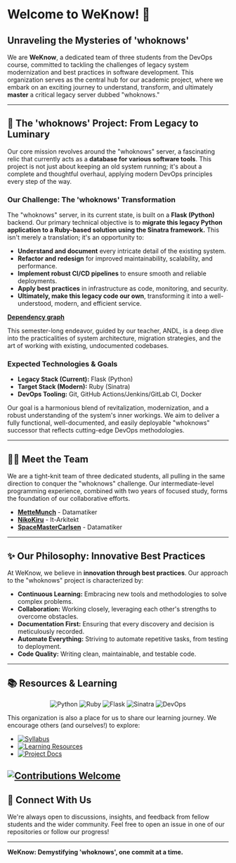 # Welcome to WeKnow! 🚀

## Unraveling the Mysteries of 'whoknows'

We are **WeKnow**, a dedicated team of three students from the DevOps course, committed to tackling the challenges of legacy system modernization and best practices in software development. This organization serves as the central hub for our academic project, where we embark on an exciting journey to understand, transform, and ultimately **master** a critical legacy server dubbed "whoknows."

---

## 🧐 The 'whoknows' Project: From Legacy to Luminary

Our core mission revolves around the "whoknows" server, a fascinating relic that currently acts as a **database for various software tools**. This project is not just about keeping an old system running; it's about a complete and thoughtful overhaul, applying modern DevOps principles every step of the way.

### Our Challenge: The 'whoknows' Transformation

The "whoknows" server, in its current state, is built on a **Flask (Python)** backend. Our primary technical objective is to **migrate this legacy Python application to a Ruby-based solution using the Sinatra framework.** This isn't merely a translation; it's an opportunity to:

*   **Understand and document** every intricate detail of the existing system.
*   **Refactor and redesign** for improved maintainability, scalability, and performance.
*   **Implement robust CI/CD pipelines** to ensure smooth and reliable deployments.
*   **Apply best practices** in infrastructure as code, monitoring, and security.
*   **Ultimately, make this legacy code our own**, transforming it into a well-understood, modern, and efficient service.

**[Dependency graph](https://dreampuf.github.io/GraphvizOnline/?engine=dot#digraph%20%22Legacy_System_Dependencies%22%20%7B%0D%0A%20%20%20%20%2F%2F%20---%20Global%20Graph%2C%20Node%2C%20and%20Edge%20Attributes%20---%0D%0A%20%20%20%20graph%20%5B%0D%0A%20%20%20%20%20%20%20%20rankdir%3D%22TB%22%2C%20%2F%2F%20Top-to-Bottom%20is%20better%20for%20showing%20operational%20layers%0D%0A%20%20%20%20%20%20%20%20bgcolor%3D%22transparent%22%2C%0D%0A%20%20%20%20%20%20%20%20fontname%3D%22Helvetica%22%2C%0D%0A%20%20%20%20%20%20%20%20fontsize%3D16%2C%0D%0A%20%20%20%20%20%20%20%20label%3D%22Best%20Practice%20System%20Dependency%20Graph%22%2C%0D%0A%20%20%20%20%20%20%20%20splines%3Dortho%0D%0A%20%20%20%20%5D%3B%0D%0A%20%20%20%20node%20%5B%0D%0A%20%20%20%20%20%20%20%20style%3D%22filled%2Crounded%22%2C%0D%0A%20%20%20%20%20%20%20%20shape%3D%22box%22%2C%0D%0A%20%20%20%20%20%20%20%20fontname%3D%22Helvetica%22%2C%0D%0A%20%20%20%20%20%20%20%20fontsize%3D11%0D%0A%20%20%20%20%5D%3B%0D%0A%20%20%20%20edge%20%5B%0D%0A%20%20%20%20%20%20%20%20fontname%3D%22Helvetica%22%2C%0D%0A%20%20%20%20%20%20%20%20fontsize%3D9%2C%0D%0A%20%20%20%20%20%20%20%20color%3D%22%23444444%22%0D%0A%20%20%20%20%5D%3B%0D%0A%0D%0A%20%20%20%20%2F%2F%20---%20Layer%201%3A%20Operational%20Environment%20---%0D%0A%20%20%20%20subgraph%20%22cluster_environment%22%20%7B%0D%0A%20%20%20%20%20%20%20%20label%20%3D%20%22Operational%20Environment%22%3B%0D%0A%20%20%20%20%20%20%20%20style%20%3D%20%22filled%22%3B%0D%0A%20%20%20%20%20%20%20%20color%20%3D%20%22%23f5f5f5%22%3B%0D%0A%20%20%20%20%20%20%20%20node%20%5Bshape%3D%22tab%22%2C%20fillcolor%3D%22%23e0e0e0%22%5D%3B%0D%0A%0D%0A%20%20%20%20%20%20%20%20%22Unix-like%20OS%20(e.g.%2C%20Linux)%22%3B%0D%0A%20%20%20%20%20%20%20%20%22Python%202%20Interpreter%22%3B%0D%0A%20%20%20%20%7D%0D%0A%0D%0A%20%20%20%20%2F%2F%20---%20Layer%202%3A%20Execution%20%26%20Orchestration%20---%0D%0A%20%20%20%20subgraph%20%22cluster_execution%22%20%7B%0D%0A%20%20%20%20%20%20%20%20label%20%3D%20%22Execution%20%26%20Orchestration%22%3B%0D%0A%20%20%20%20%20%20%20%20style%3D%22filled%22%3B%0D%0A%20%20%20%20%20%20%20%20color%3D%22%23f5f5f5%22%3B%0D%0A%20%20%20%20%20%20%20%20node%20%5Bshape%3D%22note%22%2C%20fillcolor%3D%22%23ffe082%22%5D%3B%0D%0A%0D%0A%20%20%20%20%20%20%20%20%22Makefile%22%3B%0D%0A%20%20%20%20%20%20%20%20%22run_forever.sh%22%3B%0D%0A%20%20%20%20%20%20%20%20%22Flask%20Dev%20Server%22%20%5Bshape%3D%22component%22%2C%20fillcolor%3D%22%23ffcdd2%22%5D%3B%0D%0A%20%20%20%20%7D%0D%0A%0D%0A%20%20%20%20%2F%2F%20---%20Layer%203%3A%20Application%20%26%20Dependencies%20---%0D%0A%20%20%20%20subgraph%20%22cluster_application%22%20%7B%0D%0A%20%20%20%20%20%20%20%20label%20%3D%20%22Application%20Layer%22%3B%0D%0A%20%20%20%20%20%20%20%20style%3D%22filled%22%3B%0D%0A%20%20%20%20%20%20%20%20color%3D%22%23f5f5f5%22%3B%0D%0A%0D%0A%20%20%20%20%20%20%20%20%2F%2F%20Application%20Source%20Code%0D%0A%20%20%20%20%20%20%20%20%22app.py%22%20%5Bfillcolor%3D%22%23c5e1a5%22%5D%3B%0D%0A%20%20%20%20%20%20%20%20%22app_tests.py%22%20%5Bfillcolor%3D%22%23c5e1a5%22%5D%3B%0D%0A%20%20%20%20%20%20%20%20%22requirements.txt%22%20%5Bshape%3D%22note%22%2C%20fillcolor%3D%22%23ffe082%22%5D%3B%0D%0A%0D%0A%20%20%20%20%20%20%20%20%2F%2F%20External%20Python%20Libraries%0D%0A%20%20%20%20%20%20%20%20subgraph%20%22cluster_libraries%22%20%7B%0D%0A%20%20%20%20%20%20%20%20%20%20%20%20label%20%3D%20%22External%20Libraries%22%3B%0D%0A%20%20%20%20%20%20%20%20%20%20%20%20style%20%3D%20%22filled%2Cdashed%22%3B%0D%0A%20%20%20%20%20%20%20%20%20%20%20%20color%20%3D%20%22%23b3e5fc%22%3B%0D%0A%20%20%20%20%20%20%20%20%20%20%20%20node%20%5Bfillcolor%3D%22%23ffd180%22%5D%3B%0D%0A%20%20%20%20%20%20%20%20%20%20%20%20%22Flask%22%3B%20%22Jinja2%22%3B%20%22Werkzeug%22%3B%20%22setuptools%22%3B%0D%0A%20%20%20%20%20%20%20%20%7D%0D%0A%20%20%20%20%7D%0D%0A%0D%0A%20%20%20%20%2F%2F%20---%20Layer%204%3A%20Data%20%26%20Assets%20---%0D%0A%20%20%20%20subgraph%20%22cluster_data%22%20%7B%0D%0A%20%20%20%20%20%20%20%20label%20%3D%20%22Data%20%26%20Presentation%20Layer%22%3B%0D%0A%20%20%20%20%20%20%20%20style%3D%22filled%22%3B%0D%0A%20%20%20%20%20%20%20%20color%3D%22%23f5f5f5%22%3B%0D%0A%0D%0A%20%20%20%20%20%20%20%20%22whoknows.db%22%20%5Bshape%3D%22cylinder%22%2C%20fillcolor%3D%22%23b0bec5%22%5D%3B%0D%0A%20%20%20%20%20%20%20%20%22schema.sql%22%20%5Bshape%3D%22note%22%2C%20fillcolor%3D%22%23ffe082%22%5D%3B%0D%0A%0D%0A%20%20%20%20%20%20%20%20subgraph%20%22cluster_templates%22%20%7B%0D%0A%20%20%20%20%20%20%20%20%20%20%20%20label%20%3D%20%22Templates%22%3B%0D%0A%20%20%20%20%20%20%20%20%20%20%20%20node%20%5Bfillcolor%3D%22%23ffccbc%22%5D%3B%0D%0A%20%20%20%20%20%20%20%20%20%20%20%20%22layout.html%22%3B%20%22about.html%22%3B%20%22login.html%22%3B%20%22register.html%22%3B%20%22search.html%22%3B%0D%0A%20%20%20%20%20%20%20%20%7D%0D%0A%20%20%20%20%20%20%20%20subgraph%20%22cluster_static%22%20%7B%0D%0A%20%20%20%20%20%20%20%20%20%20%20%20label%20%3D%20%22Static%20Files%22%3B%0D%0A%20%20%20%20%20%20%20%20%20%20%20%20node%20%5Bshape%3D%22rect%22%2C%20style%3D%22filled%22%2C%20fillcolor%3D%22%23cfd8dc%22%5D%3B%0D%0A%20%20%20%20%20%20%20%20%20%20%20%20%22style.css%22%3B%20%22monkgroup.png%22%3B%0D%0A%20%20%20%20%20%20%20%20%7D%0D%0A%20%20%20%20%7D%0D%0A%0D%0A%20%20%20%20%2F%2F%20---%20Dependency%20Edges%20---%0D%0A%0D%0A%20%20%20%20%2F%2F%20Execution%20Flow%20(Control)%20-%20Dashed%20Arrows%0D%0A%20%20%20%20%22Unix-like%20OS%20(e.g.%2C%20Linux)%22%20-%3E%20%22run_forever.sh%22%20%5Bstyle%3Ddashed%2C%20label%3D%22%20executes%20shell%20script%22%5D%3B%0D%0A%20%20%20%20%22run_forever.sh%22%20-%3E%20%22Python%202%20Interpreter%22%20%5Bstyle%3Ddashed%2C%20label%3D%22%20invokes%22%5D%3B%0D%0A%20%20%20%20%22Makefile%22%20-%3E%20%22Python%202%20Interpreter%22%20%5Bstyle%3Ddashed%2C%20label%3D%22%20invokes%22%5D%3B%0D%0A%20%20%20%20%22Python%202%20Interpreter%22%20-%3E%20%22Flask%20Dev%20Server%22%20%5Bstyle%3Ddashed%2C%20label%3D%22%20runs%20(via%20app.py)%22%5D%3B%0D%0A%20%20%20%20%22Flask%20Dev%20Server%22%20-%3E%20%22app.py%22%20%5Bstyle%3Ddashed%2C%20label%3D%22%20hosts%22%5D%3B%0D%0A%0D%0A%20%20%20%20%2F%2F%20Code%20%26%20Logic%20Dependencies%20(Solid%20Arrows)%0D%0A%20%20%20%20%22app.py%22%20-%3E%20%22Flask%22%20%5Blabel%3D%22%20uses%20framework%22%2C%20style%3Dbold%2C%20color%3Dred%5D%3B%0D%0A%20%20%20%20%22app.py%22%20-%3E%20%22layout.html%22%20%5Blabel%3D%22%20renders%22%5D%3B%0D%0A%20%20%20%20%22app.py%22%20-%3E%20%22about.html%22%20%5Blabel%3D%22%20renders%22%5D%3B%0D%0A%20%20%20%20%22app.py%22%20-%3E%20%22login.html%22%20%5Blabel%3D%22%20renders%22%5D%3B%0D%0A%20%20%20%20%22app.py%22%20-%3E%20%22register.html%22%20%5Blabel%3D%22%20renders%22%5D%3B%0D%0A%20%20%20%20%22app.py%22%20-%3E%20%22search.html%22%20%5Blabel%3D%22%20renders%22%5D%3B%0D%0A%20%20%20%20%22app_tests.py%22%20-%3E%20%22app.py%22%20%5Blabel%3D%22%20tests%22%5D%3B%0D%0A%0D%0A%20%20%20%20%2F%2F%20Specification%20%26%20Configuration%20(Dotted%20Arrows)%0D%0A%20%20%20%20%22requirements.txt%22%20-%3E%20%22Flask%22%20%5Bstyle%3Ddotted%2C%20label%3D%22%20specifies%22%5D%3B%0D%0A%20%20%20%20%22requirements.txt%22%20-%3E%20%22Jinja2%22%20%5Bstyle%3Ddotted%2C%20label%3D%22%20specifies%22%5D%3B%0D%0A%20%20%20%20%22requirements.txt%22%20-%3E%20%22Werkzeug%22%20%5Bstyle%3Ddotted%2C%20label%3D%22%20specifies%22%5D%3B%0D%0A%20%20%20%20%22requirements.txt%22%20-%3E%20%22setuptools%22%20%5Bstyle%3Ddotted%2C%20label%3D%22%20specifies%22%5D%3B%0D%0A%20%20%20%20%22Flask%22%20-%3E%20%22Jinja2%22%20%5Bstyle%3Ddotted%2C%20label%3D%22%20uses%22%5D%3B%0D%0A%20%20%20%20%22Flask%22%20-%3E%20%22Werkzeug%22%20%5Bstyle%3Ddotted%2C%20label%3D%22%20uses%22%5D%3B%0D%0A%0D%0A%20%20%20%20%2F%2F%20Data%20Flow%20(Bold%20Arrows)%0D%0A%20%20%20%20%22app.py%22%20-%3E%20%22whoknows.db%22%20%5Bstyle%3Dbold%2C%20label%3D%22%20queries%2Fupdates%22%5D%3B%0D%0A%20%20%20%20%22app.py%22%20-%3E%20%22schema.sql%22%20%5Bstyle%3Dbold%2C%20label%3D%22%20initializes%20with%22%5D%3B%0D%0A%20%20%20%20%22layout.html%22%20-%3E%20%22style.css%22%20%5Bstyle%3Dbold%2C%20label%3D%22%20links%22%5D%3B%0D%0A%20%20%20%20%22layout.html%22%20-%3E%20%22monkgroup.png%22%20%5Bstyle%3Dbold%2C%20label%3D%22%20displays%22%5D%3B%0D%0A%7D)**

This semester-long endeavor, guided by our teacher, ANDL, is a deep dive into the practicalities of system architecture, migration strategies, and the art of working with existing, undocumented codebases.

### Expected Technologies & Goals

*   **Legacy Stack (Current):** Flask (Python)
*   **Target Stack (Modern):** Ruby (Sinatra)
*   **DevOps Tooling:** Git, GitHub Actions/Jenkins/GitLab CI, Docker

Our goal is a harmonious blend of revitalization, modernization, and a robust understanding of the system's inner workings. We aim to deliver a fully functional, well-documented, and easily deployable "whoknows" successor that reflects cutting-edge DevOps methodologies.

---

## 🧑‍💻 Meet the Team

We are a tight-knit team of three dedicated students, all pulling in the same direction to conquer the "whoknows" challenge. Our intermediate-level programming experience, combined with two years of focused study, forms the foundation of our collaborative efforts.

*   **[MetteMunch](https://github.com/MetteMunch)** - Datamatiker
*   **[NikoKiru](https://github.com/NikoKiru)** - It-Arkitekt
*   **[SpaceMasterCarlsen](https://github.com/SpaceMasterCarlsen)** - Datamatiker

---

## ✨ Our Philosophy: Innovative Best Practices

At WeKnow, we believe in **innovation through best practices**. Our approach to the "whoknows" project is characterized by:

*   **Continuous Learning:** Embracing new tools and methodologies to solve complex problems.
*   **Collaboration:** Working closely, leveraging each other's strengths to overcome obstacles.
*   **Documentation First:** Ensuring that every discovery and decision is meticulously recorded.
*   **Automate Everything:** Striving to automate repetitive tasks, from testing to deployment.
*   **Code Quality:** Writing clean, maintainable, and testable code.

---

## 📚 Resources & Learning

<p align="center">
  <img src="https://img.shields.io/badge/python-3670A0?style=for-the-badge&logo=python&logoColor=ffdd54" alt="Python" />
  <img src="https://img.shields.io/badge/ruby-%23CC342D.svg?style=for-the-badge&logo=ruby&logoColor=white" alt="Ruby" />
  <img src="https://img.shields.io/badge/flask-%23000.svg?style=for-the-badge&logo=flask&logoColor=white" alt="Flask" />
  <img src="https://img.shields.io/badge/sinatra-%23000.svg?style=for-the-badge&logo=sinatra&logoColor=white" alt="Sinatra" />
  <img src="https://img.shields.io/badge/devops-%23007BFF.svg?style=for-the-badge&logo=azure-devops&logoColor=white" alt="DevOps" />
</p>

This organization is also a place for us to share our learning journey. We encourage others (and ourselves!) to explore:

*   [![Syllabus](https://img.shields.io/badge/Course-Syllabus-blue?style=for-the-badge)](https://link-to-your-syllabus.com)
*   [![Learning Resources](https://img.shields.io/badge/Learning-Resources-orange?style=for-the-badge)](https://link-to-your-resources.com)
*   [![Project Docs](https://img.shields.io/badge/Project-Documentation-informational?style=for-the-badge)](https://link-to-your-docs.com)

[![Contributions Welcome](https://img.shields.io/badge/Contributions-Welcome-brightgreen.svg?style=flat-square)](https://github.com/your-org/your-repo/issues)
---

## 💬 Connect With Us

We're always open to discussions, insights, and feedback from fellow students and the wider community. Feel free to open an issue in one of our repositories or follow our progress!

---

**WeKnow: Demystifying 'whoknows', one commit at a time.**
